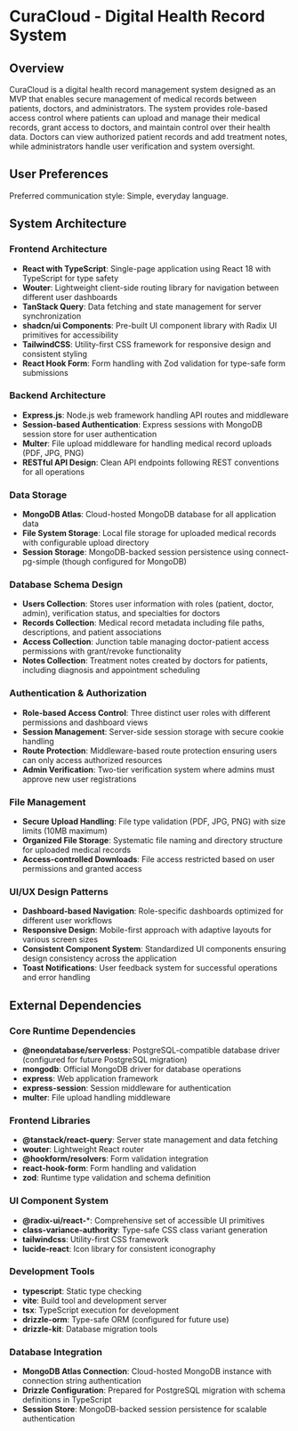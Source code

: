 # CuraCloud - Digital Health Record System

## Overview

CuraCloud is a digital health record management system designed as an MVP that enables secure management of medical records between patients, doctors, and administrators. The system provides role-based access control where patients can upload and manage their medical records, grant access to doctors, and maintain control over their health data. Doctors can view authorized patient records and add treatment notes, while administrators handle user verification and system oversight.

## User Preferences

Preferred communication style: Simple, everyday language.

## System Architecture

### Frontend Architecture
- **React with TypeScript**: Single-page application using React 18 with TypeScript for type safety
- **Wouter**: Lightweight client-side routing library for navigation between different user dashboards
- **TanStack Query**: Data fetching and state management for server synchronization
- **shadcn/ui Components**: Pre-built UI component library with Radix UI primitives for accessibility
- **TailwindCSS**: Utility-first CSS framework for responsive design and consistent styling
- **React Hook Form**: Form handling with Zod validation for type-safe form submissions

### Backend Architecture
- **Express.js**: Node.js web framework handling API routes and middleware
- **Session-based Authentication**: Express sessions with MongoDB session store for user authentication
- **Multer**: File upload middleware for handling medical record uploads (PDF, JPG, PNG)
- **RESTful API Design**: Clean API endpoints following REST conventions for all operations

### Data Storage
- **MongoDB Atlas**: Cloud-hosted MongoDB database for all application data
- **File System Storage**: Local file storage for uploaded medical records with configurable upload directory
- **Session Storage**: MongoDB-backed session persistence using connect-pg-simple (though configured for MongoDB)

### Database Schema Design
- **Users Collection**: Stores user information with roles (patient, doctor, admin), verification status, and specialties for doctors
- **Records Collection**: Medical record metadata including file paths, descriptions, and patient associations
- **Access Collection**: Junction table managing doctor-patient access permissions with grant/revoke functionality
- **Notes Collection**: Treatment notes created by doctors for patients, including diagnosis and appointment scheduling

### Authentication & Authorization
- **Role-based Access Control**: Three distinct user roles with different permissions and dashboard views
- **Session Management**: Server-side session storage with secure cookie handling
- **Route Protection**: Middleware-based route protection ensuring users can only access authorized resources
- **Admin Verification**: Two-tier verification system where admins must approve new user registrations

### File Management
- **Secure Upload Handling**: File type validation (PDF, JPG, PNG) with size limits (10MB maximum)
- **Organized File Storage**: Systematic file naming and directory structure for uploaded medical records
- **Access-controlled Downloads**: File access restricted based on user permissions and granted access

### UI/UX Design Patterns
- **Dashboard-based Navigation**: Role-specific dashboards optimized for different user workflows
- **Responsive Design**: Mobile-first approach with adaptive layouts for various screen sizes
- **Consistent Component System**: Standardized UI components ensuring design consistency across the application
- **Toast Notifications**: User feedback system for successful operations and error handling

## External Dependencies

### Core Runtime Dependencies
- **@neondatabase/serverless**: PostgreSQL-compatible database driver (configured for future PostgreSQL migration)
- **mongodb**: Official MongoDB driver for database operations
- **express**: Web application framework
- **express-session**: Session middleware for authentication
- **multer**: File upload handling middleware

### Frontend Libraries
- **@tanstack/react-query**: Server state management and data fetching
- **wouter**: Lightweight React router
- **@hookform/resolvers**: Form validation integration
- **react-hook-form**: Form handling and validation
- **zod**: Runtime type validation and schema definition

### UI Component System
- **@radix-ui/react-***: Comprehensive set of accessible UI primitives
- **class-variance-authority**: Type-safe CSS class variant generation
- **tailwindcss**: Utility-first CSS framework
- **lucide-react**: Icon library for consistent iconography

### Development Tools
- **typescript**: Static type checking
- **vite**: Build tool and development server
- **tsx**: TypeScript execution for development
- **drizzle-orm**: Type-safe ORM (configured for future use)
- **drizzle-kit**: Database migration tools

### Database Integration
- **MongoDB Atlas Connection**: Cloud-hosted MongoDB instance with connection string authentication
- **Drizzle Configuration**: Prepared for PostgreSQL migration with schema definitions in TypeScript
- **Session Store**: MongoDB-backed session persistence for scalable authentication